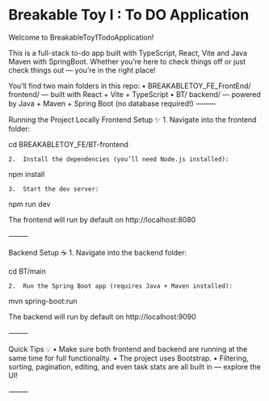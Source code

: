 # Breakable Toy I : To DO Application


Welcome to BreakableToy1TodoApplication!

This is a full-stack to-do app built with TypeScript, React, Vite and Java Maven with SpringBoot. Whether you’re here to check things off or just check things out — you’re in the right place!

You’ll find two main folders in this repo:
	•	BREAKABLETOY_FE_FrontEnd/ frontend/ — built with React + Vite + TypeScript
	•	BT/ backend/ — powered by Java + Maven + Spring Boot (no database required!)
⸻

Running the Project Locally
Frontend Setup ✨
	1.	Navigate into the frontend folder:

cd BREAKABLETOY_FE/BT-frontend


	2.	Install the dependencies (you’ll need Node.js installed):

npm install


	3.	Start the dev server:

npm run dev


The frontend will run by default on http://localhost:8080

⸻

Backend Setup ☕️
	1.	Navigate into the backend folder:

cd BT/main


	2.	Run the Spring Boot app (requires Java + Maven installed):

mvn spring-boot:run


The backend will run by default on http://localhost:9090

⸻

Quick Tips 💡
	•	Make sure both frontend and backend are running at the same time for full functionality.
	•	The project uses Bootstrap.
	•	Filtering, sorting, pagination, editing, and even task stats are all built in — explore the UI!

⸻

